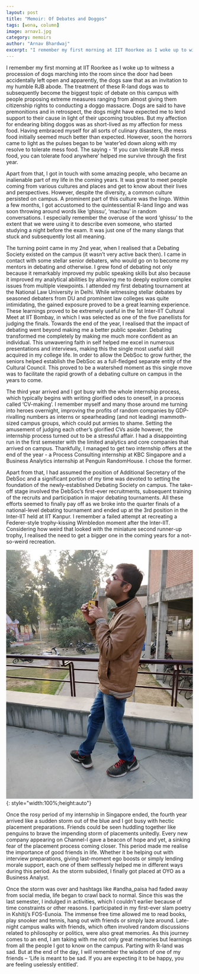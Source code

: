 ```yaml
---
layout: post
title: "Memoir: Of Debates and Doggos"
tags: [wona, column]
image: arnav1.jpg
category: memoirs
author: "Arnav Bhardwaj"
excerpt: "I remember my first morning at IIT Roorkee as I woke up to witness a procession of dogs marching into the room since the door had been accidentally left open and apparently, the dogs saw that as an invitation to my humble RJB abode."
---
```


I remember my first morning at IIT Roorkee as I woke up to witness a procession of dogs marching into the room since the door had been accidentally left open and apparently, the dogs saw that as an invitation to my humble RJB abode. The treatment of these R-land dogs was to subsequently become the biggest topic of debate on this campus with people proposing extreme measures ranging from almost giving them citizenship rights to conducting a doggo massacre. Dogs are said to have premonitions and in retrospect, the dogs might have expected me to lend support to their cause in light of their upcoming troubles. But my affection for endearing biting doggos was as short-lived as my affection for mess food. Having embraced myself for all sorts of culinary disasters, the mess food initially seemed much better than expected. However, soon the horrors came to light as the pulses began to be ‘water’ed down along with my resolve to tolerate mess food. The saying - ‘If you can tolerate RJB mess food, you can tolerate food anywhere’ helped me survive through the first year.

Apart from that, I got in touch with some amazing people, who became an inalienable part of my life in the coming years. It was great to meet people coming from various cultures and places and get to know about their lives and perspectives. However, despite the diversity, a common culture persisted on campus. A prominent part of this culture was the lingo. Within a few months, I got accustomed to the quintessential R-land lingo and was soon throwing around words like ‘ghissu’, ‘machau’ in random conversations. I especially remember the overuse of the word ‘ghissu’ to the extent that we were using it to describe even someone, who started studying a night before the exam. It was just one of the many slangs that stuck and subsequently lost all meaning.

The turning point came in my 2nd year, when I realised that a Debating Society existed on the campus (it wasn’t very active back then). I came in contact with some stellar senior debaters, who would go on to become my mentors in debating and otherwise. I grew fond of debating not only because it remarkably improved my public speaking skills but also because it improved my analytical abilities by allowing me to deeply explore complex issues from multiple viewpoints. I attended my first debating tournament at the National Law University in Delhi. While witnessing stellar debates by seasoned debaters from DU and prominent law colleges was quite intimidating, the gained exposure proved to be a great learning experience. These learnings proved to be extremely useful in the 1st Inter-IIT Cultural Meet at IIT Bombay, in which I was selected as one of the five panellists for judging the finals. Towards the end of the year, I realised that the impact of debating went beyond making me a better public speaker. Debating transformed me completely by making me much more confident as an individual. This unwavering faith in self helped me excel in numerous presentations and interviews, making this the single most useful skill acquired in my college life. In order to allow the DebSoc to grow further, the seniors helped establish the DebSoc as a full-fledged separate entity of the Cultural Council. This proved to be a watershed moment as this single move was to facilitate the rapid growth of a debating culture on campus in the years to come.

The third year arrived and I got busy with the whole internship process, which typically begins with writing glorified odes to oneself, in a process called ‘CV-making’. I remember myself and many those around me turning into heroes overnight, improving the profits of random companies by GDP-rivalling numbers as interns or spearheading (and not leading) mammoth-sized campus groups, which could put armies to shame. Setting the amusement of judging each other’s glorified CVs aside however, the internship process turned out to be a stressful affair. I had a disappointing run in the first semester with the limited analytics and core companies that arrived on campus. Thankfully, I managed to get two internship offers at the end of the year - a Process Consulting internship at KBC Singapore and a Business Analytics internship at Penguin RandomHouse. I chose the former.

Apart from that, I had assumed the position of Additional Secretary of the DebSoc and a significant portion of my time was devoted to setting the foundation of the newly-established Debating Society on campus. The take-off stage involved the DebSoc’s first-ever recruitments, subsequent training of the recruits and participation in major debating tournaments. All these efforts seemed to finally pay off as we broke into the quarter finals of a national-level debating tournament and ended up at the 3rd position in the Inter-IIT held at IIT Kanpur. I remember a failed attempt at recreating a Federer-style trophy-kissing Wimbledon moment after the lnter-IIT. Considering how weird that looked with the miniature second runner-up trophy, I realised the need to get a bigger one in the coming years for a not-so-weird recreation.

![pic](/images/posts/arnav2.jpg){: style="width:100%;height:auto"}

Once the rosy period of my internship in Singapore ended, the fourth year arrived like a sudden storm out of the blue and I got busy with hectic placement preparations. Friends could be seen huddling together like penguins to brave the impending storm of placements unitedly. Every new company appearing on Channel-I gave a beacon of hope and yet, a sinking fear of the placement process coming closer. This period made me realise the importance of good friends in life. Whether it be helping out with interview preparations, giving last-moment ego boosts or simply lending morale support, each one of them selflessly helped me in different ways during this period. As the storm subsided, I finally got placed at OYO as a Business Analyst.

Once the storm was over and hashtags like #andha_paisa had faded away from social media, life began to crawl back to normal. Since this was the last semester, I indulged in activities, which I couldn’t earlier because of time constraints or other reasons. I participated in my first-ever slam poetry in Kshitij’s FOS-Eunoia. The immense free time allowed me to read books, play snooker and tennis, hang out with friends or simply laze around. Late-night campus walks with friends, which often involved random discussions related to philosophy or politics, were also great memories. As this journey comes to an end, I am taking with me not only great memories but learnings from all the people I got to know on the campus. Parting with R-land was sad. But at the end of the day, I will remember the wisdom of one of my friends – ‘Life is meant to be sad. If you are expecting it to be happy, you are feeling uselessly entitled’.
